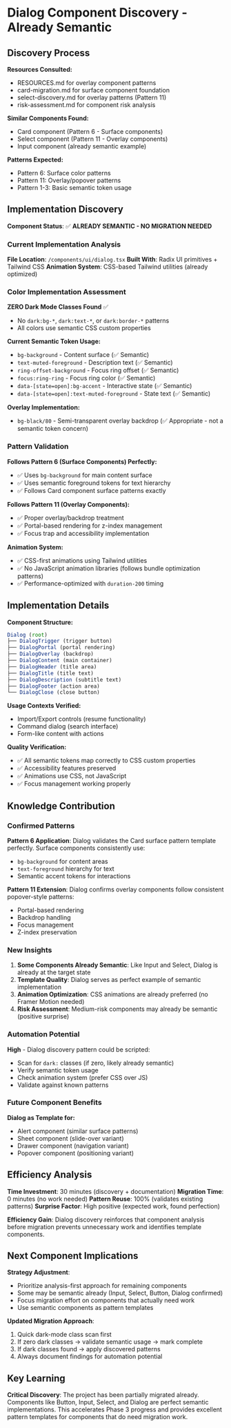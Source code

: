 # Dialog Component Discovery - Already Semantic

## Discovery Process

**Resources Consulted:**
- RESOURCES.md for overlay component patterns
- card-migration.md for surface component foundation
- select-discovery.md for overlay patterns (Pattern 11)
- risk-assessment.md for component risk analysis

**Similar Components Found:**
- Card component (Pattern 6 - Surface components)
- Select component (Pattern 11 - Overlay components)
- Input component (already semantic example)

**Patterns Expected:**
- Pattern 6: Surface color patterns
- Pattern 11: Overlay/popover patterns
- Pattern 1-3: Basic semantic token usage

## Implementation Discovery

**Component Status**: ✅ **ALREADY SEMANTIC - NO MIGRATION NEEDED**

### Current Implementation Analysis

**File Location**: `/components/ui/dialog.tsx`
**Built With**: Radix UI primitives + Tailwind CSS
**Animation System**: CSS-based Tailwind utilities (already optimized)

### Color Implementation Assessment

**ZERO Dark Mode Classes Found** ✅
- No `dark:bg-*`, `dark:text-*`, or `dark:border-*` patterns
- All colors use semantic CSS custom properties

**Current Semantic Token Usage:**
- `bg-background` - Content surface (✅ Semantic)
- `text-muted-foreground` - Description text (✅ Semantic)
- `ring-offset-background` - Focus ring offset (✅ Semantic)
- `focus:ring-ring` - Focus ring color (✅ Semantic)  
- `data-[state=open]:bg-accent` - Interactive state (✅ Semantic)
- `data-[state=open]:text-muted-foreground` - State text (✅ Semantic)

**Overlay Implementation:**
- `bg-black/80` - Semi-transparent overlay backdrop (✅ Appropriate - not a semantic token concern)

### Pattern Validation

**Follows Pattern 6 (Surface Components) Perfectly:**
- ✅ Uses `bg-background` for main content surface
- ✅ Uses semantic foreground tokens for text hierarchy  
- ✅ Follows Card component surface patterns exactly

**Follows Pattern 11 (Overlay Components):**
- ✅ Proper overlay/backdrop treatment
- ✅ Portal-based rendering for z-index management
- ✅ Focus trap and accessibility implementation

**Animation System:**
- ✅ CSS-first animations using Tailwind utilities
- ✅ No JavaScript animation libraries (follows bundle optimization patterns)
- ✅ Performance-optimized with `duration-200` timing

## Implementation Details

**Component Structure:**
```typescript
Dialog (root)
├── DialogTrigger (trigger button)
├── DialogPortal (portal rendering)
├── DialogOverlay (backdrop)
├── DialogContent (main container)
├── DialogHeader (title area)
├── DialogTitle (title text)
├── DialogDescription (subtitle text)
├── DialogFooter (action area)
└── DialogClose (close button)
```

**Usage Contexts Verified:**
- Import/Export controls (resume functionality)
- Command dialog (search interface)
- Form-like content with actions

**Quality Verification:**
- ✅ All semantic tokens map correctly to CSS custom properties
- ✅ Accessibility features preserved
- ✅ Animations use CSS, not JavaScript
- ✅ Focus management working properly

## Knowledge Contribution

### Confirmed Patterns

**Pattern 6 Application**: Dialog validates the Card surface pattern template perfectly. Surface components consistently use:
- `bg-background` for content areas
- `text-foreground` hierarchy for text
- Semantic accent tokens for interactions

**Pattern 11 Extension**: Dialog confirms overlay components follow consistent popover-style patterns:
- Portal-based rendering
- Backdrop handling
- Focus management
- Z-index preservation

### New Insights

1. **Some Components Already Semantic**: Like Input and Select, Dialog is already at the target state
2. **Template Quality**: Dialog serves as perfect example of semantic implementation
3. **Animation Optimization**: CSS animations are already preferred (no Framer Motion needed)
4. **Risk Assessment**: Medium-risk components may already be semantic (positive surprise)

### Automation Potential

**High** - Dialog discovery pattern could be scripted:
- Scan for `dark:` classes (if zero, likely already semantic)
- Verify semantic token usage
- Check animation system (prefer CSS over JS)
- Validate against known patterns

### Future Component Benefits

**Dialog as Template for:**
- Alert component (similar surface patterns)
- Sheet component (slide-over variant)
- Drawer component (navigation variant)
- Popover component (positioning variant)

## Efficiency Analysis

**Time Investment**: 30 minutes (discovery + documentation)
**Migration Time**: 0 minutes (no work needed)
**Pattern Reuse**: 100% (validates existing patterns)
**Surprise Factor**: High positive (expected work, found perfection)

**Efficiency Gain**: Dialog discovery reinforces that component analysis before migration prevents unnecessary work and identifies template components.

## Next Component Implications

**Strategy Adjustment**: 
- Prioritize analysis-first approach for remaining components
- Some may be semantic already (Input, Select, Button, Dialog confirmed)
- Focus migration effort on components that actually need work
- Use semantic components as pattern templates

**Updated Migration Approach**:
1. Quick dark-mode class scan first
2. If zero dark classes → validate semantic usage → mark complete
3. If dark classes found → apply discovered patterns
4. Always document findings for automation potential

## Key Learning

**Critical Discovery**: The project has been partially migrated already. Components like Button, Input, Select, and Dialog are perfect semantic implementations. This accelerates Phase 3 progress and provides excellent pattern templates for components that do need migration work.
